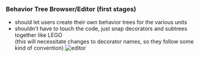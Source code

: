 ### Behavior Tree Browser/Editor (first stages)
- should let users create their own behavior trees for the various units
- shouldn't have to touch the code, just snap decorators and subtrees together like LEGO  
(this will necessitate changes to decorator names, so they follow some kind of convention)
![editor](http://github.com/jsyang/microarmy/wiki/btreebrowser.png)
